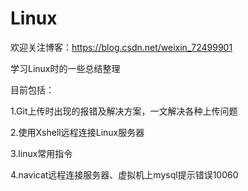 # Linux
欢迎关注博客：https://blog.csdn.net/weixin_72499901

学习Linux时的一些总结整理

目前包括：

1.Git上传时出现的报错及解决方案，一文解决各种上传问题

2.使用Xshell远程连接Linux服务器

3.linux常用指令

4.navicat远程连接服务器、虚拟机上mysql提示错误10060
